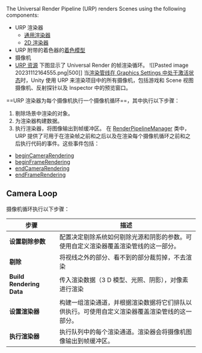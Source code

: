 The Universal Render Pipeline (URP) renders Scenes using the following components:
- URP 渲染器
    - [通用渲染器](https://docs.unity3d.com/cn/Packages/com.unity.render-pipelines.universal@12.1/manual/urp-universal-renderer.html)
    - [2D 渲染器](https://docs.unity3d.com/cn/Packages/com.unity.render-pipelines.universal@12.1/manual/Setup.html#2d-renderer-setup)
- URP 附带的着色器的[着色模型](https://docs.unity3d.com/cn/Packages/com.unity.render-pipelines.universal@12.1/manual/shading-model.html)
- 摄像机
- [URP 资源](https://docs.unity3d.com/cn/Packages/com.unity.render-pipelines.universal@12.1/manual/universalrp-asset.html)
下图显示了 Universal Render 的帧渲染循环。
![[Pasted image 20231112164555.png|500]]
当[渲染管线在 Graphics Settings 中处于激活状态](https://docs.unity3d.com/cn/Packages/com.unity.render-pipelines.universal@12.1/manual/configuring-universalrp-for-use.html)时，Unity 使用 URP 来渲染项目中的所有摄像机，包括游戏和 Scene 视图摄像机、反射探针以及 Inspector 中的预览窗口。

==URP 渲染器为每个摄像机执行一个摄像机循环==，其中执行以下步骤：
1. 剔除场景中渲染的对象。
2. 为渲染器构建数据。
3. 执行渲染器，将图像输出到帧缓冲区。
在 [RenderPipelineManager](https://docs.unity3d.com/ScriptReference/Rendering.RenderPipelineManager.html) 类中，URP 提供了可用于在渲染帧之前和之后以及在渲染每个摄像机循环之前和之后执行代码的事件。这些事件包括：
- [beginCameraRendering](https://docs.unity3d.com/ScriptReference/Rendering.RenderPipelineManager-beginCameraRendering.html)
- [beginFrameRendering](https://docs.unity3d.com/ScriptReference/Rendering.RenderPipelineManager-beginFrameRendering.html)
- [endCameraRendering](https://docs.unity3d.com/ScriptReference/Rendering.RenderPipelineManager-endCameraRendering.html)
- [endFrameRendering](https://docs.unity3d.com/ScriptReference/Rendering.RenderPipelineManager-endFrameRendering.html)
## Camera Loop
摄像机循环执行以下步骤：

|步骤|描述|
|---|---|
|**设置剔除参数**|配置决定剔除系统如何剔除光源和阴影的参数。可使用自定义渲染器覆盖渲染管线的这一部分。|
|**剔除**|将视线之外的部分、看不到的部分裁剪掉，不去渲染|
|**Build Rendering Data**|传入渲染数据（3 D 模型、光照、阴影），对像素进行渲染|
|**设置渲染器**|构建一组渲染通道，并根据渲染数据将它们排队以供执行。可使用自定义渲染器覆盖渲染管线的这一部分。|
|**执行渲染器**|执行队列中的每个渲染通道。渲染器会将摄像机图像输出到帧缓冲区。|
